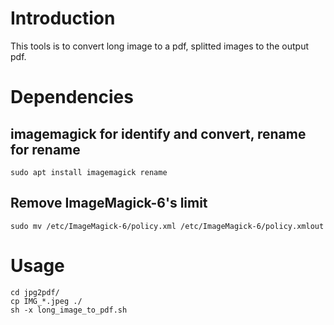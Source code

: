 
# Introduction
This tools is to convert long image to a pdf, splitted images to the output pdf.

# Dependencies

## imagemagick for identify and convert, rename for rename
```
sudo apt install imagemagick rename
```

## Remove ImageMagick-6's limit
```
sudo mv /etc/ImageMagick-6/policy.xml /etc/ImageMagick-6/policy.xmlout
```

# Usage
```
cd jpg2pdf/
cp IMG_*.jpeg ./
sh -x long_image_to_pdf.sh
```

